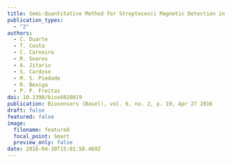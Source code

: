 ```yaml
---
title: Semi-Quantitative Method for Streptococci Magnetic Detection in Raw Milk
publication_types:
  - "2"
authors:
  - C. Duarte
  - T. Costa
  - C. Carneiro
  - R. Soares
  - A. Jitariu
  - S. Cardoso
  - M. S. Piedade
  - R. Bexiga
  - P. P. Freitas
doi: 10.3390/bios6020019
publication: Biosensors (Basel), vol. 6, no. 2, p. 19, Apr 27 2016
draft: false
featured: false
image:
  filename: featured
  focal_point: Smart
  preview_only: false
date: 2016-04-30T15:01:50.469Z
---
```

